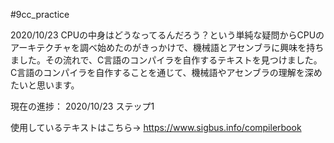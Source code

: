 #9cc_practice

2020/10/23
CPUの中身はどうなってるんだろう？という単純な疑問からCPUのアーキテクチャを調べ始めたのがきっかけで、機械語とアセンブラに興味を持ちました。その流れで、C言語のコンパイラを自作するテキストを見つけました。C言語のコンパイラを自作することを通じて、機械語やアセンブラの理解を深めたいと思います。


現在の進捗：
2020/10/23 ステップ1 

使用しているテキストはこちら→ https://www.sigbus.info/compilerbook

